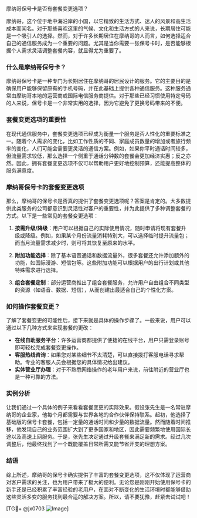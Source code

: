 摩纳哥保号卡是否有套餐变更选项？

摩纳哥，这个位于地中海沿岸的小国，以它精致的生活方式、迷人的风景和高生活成本而闻名。对于那些喜欢这里的气候、文化和生活方式的人来说，长期居住可能是一个吸引人的选择。然而，对于许多长期居住在摩纳哥的人而言，如何选择适合自己的通信服务成为一个重要的问题。尤其是当你需要一张保号卡时，是否能够根据个人需求灵活调整套餐内容，就显得尤为重要了。

### 什么是摩纳哥保号卡？
摩纳哥保号卡是一种专门为长期居住在摩纳哥的居民设计的服务。它的主要目的是确保用户能够保留原有的手机号码，并在此基础上提供各种通信服务。这种服务通常由摩纳哥本地的运营商或国际电信服务商提供。对于那些已经习惯使用特定号码的人来说，保号卡是一个非常实用的选择，因为它避免了更换号码带来的不便。

### 套餐变更选项的重要性
在现代通信服务中，套餐变更选项已经成为衡量一个服务是否人性化的重要标准之一。随着个人需求的变化，比如工作性质的不同、家庭成员数量的增加或者旅行频率的变化，人们可能会需要更灵活的通信方案。例如，如果你平时通话时间较多，但流量需求较低，那么选择一个侧重于通话分钟数的套餐会更加经济实惠；反之亦然。因此，拥有套餐变更选项不仅可以帮助用户更好地控制预算，还能提高整体的服务满意度。

### 摩纳哥保号卡的套餐变更选项
那么，摩纳哥的保号卡是否真的提供了套餐变更选项呢？答案是肯定的。大多数提供此类服务的公司都意识到灵活性对客户的重要性，并为此提供了多种调整套餐的方式。以下是一些常见的套餐变更选项：

1. **按需升级/降级**：用户可以根据自己的实际使用情况，随时申请将现有套餐升级或降级。例如，如果某个月份流量消耗特别大，可以选择临时提升流量包；而当月流量需求减少时，则可将其恢复至原来的水平。
   
2. **附加功能选择**：除了基本语音通话和数据流量外，很多套餐还允许添加额外的功能，如国际漫游、短信包等。这些附加功能可以根据用户的出行计划或其他特殊需求进行选择。
   
3. **组合套餐定制**：部分运营商推出了组合套餐服务，允许用户自由组合不同类型的资源（如语音、数据、短信），从而创建出最适合自己的个性化方案。

### 如何操作套餐变更？
了解了套餐变更的可能性后，接下来就是具体的操作步骤了。一般来说，用户可以通过以下几种方式来实现套餐的更改：

- **在线自助服务平台**：许多运营商都提供了便捷的在线平台，用户只需登录账号即可轻松完成套餐变更操作。
- **客服热线咨询**：如果您对某些细节不太清楚，可以直接拨打客服电话寻求帮助。专业的客服人员会根据您的具体情况给出建议。
- **实体营业厅办理**：对于不熟悉网络操作的老年用户来说，前往附近的营业厅也是一种可靠的方法。

### 实例分析
让我们通过一个具体的例子来看看套餐变更的实际效果。假设张先生是一名常驻摩纳哥的企业家，他每个月都需要与世界各地的合作伙伴保持联系。起初，他选择了基础版的保号卡套餐，包括一定量的通话时间和少量的数据流量。然而随着时间推移，他发现自己的业务范围扩大到了更多国家和地区，因此需要频繁地使用国际长途以及高速上网服务。于是，张先生决定通过升级套餐来满足新的需求。经过几次调整后，他最终找到了一个既能覆盖日常所需又能节省开支的理想方案。

### 结语
综上所述，摩纳哥的保号卡确实提供了丰富的套餐变更选项，这不仅体现了运营商对客户需求的关注，也为用户带来了极大的便利。无论您是刚刚开始使用保号卡的新手还是已经积累了丰富经验的老用户，在面对不断变化的生活环境时都能够借助这些灵活多变的服务找到最合适的解决方案。所以，请不要犹豫，赶紧去试试吧！

[TG💪+ @jx0703 ![Image](https://github.com/user-attachments/assets/dbca1d08-cadb-493c-b0ec-ad6f7a83f270)]